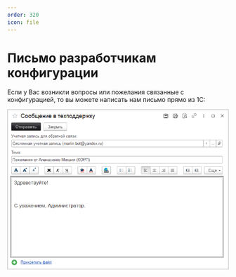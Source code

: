 ```yaml
---
order: 320
icon: file
---
```


# Письмо разработчикам конфигурации

Если у Вас возникли вопросы или пожелания связанные с конфигурацией, то вы можете написать нам письмо прямо из 1С:

![01_ПисьмоРазработчикам](static/01_ПисьмоРазработчикам.png)